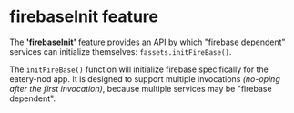 # firebaseInit feature

The **'firebaseInit'** feature provides an API by which "firebase
dependent" services can initialize themselves:
`fassets.initFireBase()`.

The `initFireBase()` function will initialize firebase specifically
for the eatery-nod app.  It is designed to support multiple
invocations _(no-oping after the first invocation)_, because multiple
services may be "firebase dependent".
